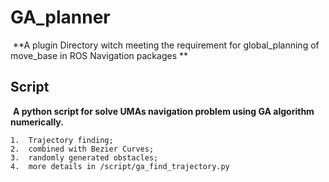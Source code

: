 # GA_planner

​	**A plugin Directory witch meeting the requirement for global_planning of move_base in  ROS Navigation packages ** 

## Script

​	**A python script for solve UMAs navigation problem using GA algorithm numerically.**

	1.	Trajectory finding;
 	2.	combined with Bezier Curves;
 	3.	randomly generated obstacles;
 	4.	more details in /script/ga_find_trajectory.py